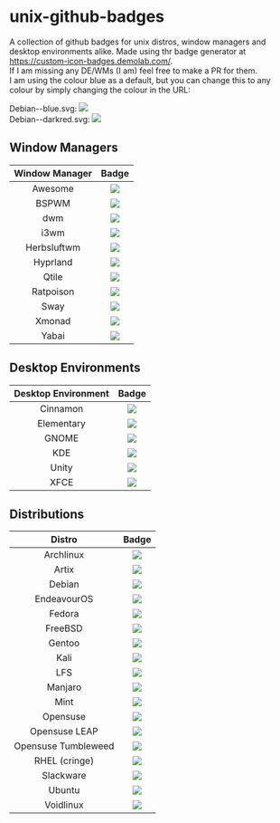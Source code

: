 # unix-github-badges
A collection of github badges for unix distros, window managers and desktop environments alike. Made using thr badge generator at https://custom-icon-badges.demolab.com/. \
If I am missing any DE/WMs (I am) feel free to make a PR for them. \
I am using the colour blue as a default, but you can change this to any colour by simply changing the colour in the URL:

Debian--blue.svg: ![](https://custom-icon-badges.demolab.com/badge/Debian--blue.svg?logo=debian-red)\
Debian--darkred.svg: ![](https://custom-icon-badges.demolab.com/badge/Debian--darkred.svg?logo=debian-red)


## Window Managers
| Window Manager | Badge |
|:--------------:|:-----:|
| Awesome | ![](https://custom-icon-badges.demolab.com/badge/awesome--blue.svg?logo=awesome) |
| BSPWM | ![](https://custom-icon-badges.demolab.com/badge/bspwm--blue.svg?logo=bspwm-whitey) |
| dwm | ![](https://custom-icon-badges.demolab.com/badge/dwm--blue.svg?logo=dwm-black) |
| i3wm | ![](https://custom-icon-badges.demolab.com/badge/i3wm--blue.svg?logo=i3) |
| Herbsluftwm | ![](https://custom-icon-badges.demolab.com/badge/Herbsluftwm--blue.svg?logo=herbsluftwm) |
| Hyprland | ![](https://custom-icon-badges.demolab.com/badge/Hyprland--blue.svg?logo=hyprland) |
| Qtile | ![](https://custom-icon-badges.demolab.com/badge/Qtile--blue.svg?logo=qtile) |
| Ratpoison | ![](https://custom-icon-badges.demolab.com/badge/Ratpoison--blue.svg?logo=ratpoison) |
| Sway | ![](https://custom-icon-badges.demolab.com/badge/Sway--blue.svg?logo=sway) |
| Xmonad | ![](https://custom-icon-badges.demolab.com/badge/xmonad--blue.svg?logo=xmonad) |
| Yabai | ![](https://custom-icon-badges.demolab.com/badge/Yabai--blue.svg?logo=yabai) |

## Desktop Environments
| Desktop Environment | Badge |
|:-------------------:|:-----:|
| Cinnamon | ![](https://custom-icon-badges.demolab.com/badge/Cinnamon--blue.svg?logo=cinnamon) |
| Elementary | ![](https://custom-icon-badges.demolab.com/badge/Elementary--blue.svg?logo=elementary-e) |
| GNOME | ![](https://custom-icon-badges.demolab.com/badge/GNOME--blue.svg?logo=gnome-foot) |
| KDE | ![](https://custom-icon-badges.demolab.com/badge/KDE--blue.svg?logo=kde) |
| Unity | ![](https://custom-icon-badges.demolab.com/badge/Unity--blue.svg?logo=unity-de) |
| XFCE | ![](https://custom-icon-badges.demolab.com/badge/XFCE--blue.svg?logo=xfce) |

## Distributions
| Distro | Badge |
|:-------------------:|:-----:|
| Archlinux | ![](https://custom-icon-badges.demolab.com/badge/Arch--blue.svg?logo=archlinux) |
| Artix | ![](https://custom-icon-badges.demolab.com/badge/Artix--blue.svg?logo=artix) |
| Debian | ![](https://custom-icon-badges.demolab.com/badge/Debian--blue.svg?logo=debian-red) |
| EndeavourOS | ![](https://custom-icon-badges.demolab.com/badge/EndeavourOS--purple.svg?logo=endeavouros) |
| Fedora | ![](https://custom-icon-badges.demolab.com/badge/Fedora--blue.svg?logo=fedora-linux) |
| FreeBSD | ![](https://custom-icon-badges.demolab.com/badge/FreeBSD--blue.svg?logo=freebsd-unix) |
| Gentoo | ![](https://custom-icon-badges.demolab.com/badge/Gentoo--blue.svg?logo=gentoo-linux) |
| Kali | ![](https://custom-icon-badges.demolab.com/badge/Kali--blue.svg?logo=kali) |
| LFS | ![](https://custom-icon-badges.demolab.com/badge/LFS--blue.svg?logo=lfs) |
| Manjaro | ![](https://custom-icon-badges.demolab.com/badge/Manjaro--blue.svg?logo=manjaro) |
| Mint | ![](https://custom-icon-badges.demolab.com/badge/Mint--blue.svg?logo=mint) |
| Opensuse | ![](https://custom-icon-badges.demolab.com/badge/openSUSE--blue.svg?logo=opensuse) |
| Opensuse LEAP | ![](https://custom-icon-badges.demolab.com/badge/Leap--blue.svg?logo=leap) |
| Opensuse Tumbleweed | ![](https://custom-icon-badges.demolab.com/badge/Tumbleweed--blue.svg?logo=tumbleweed) |
| RHEL (cringe) | ![](https://custom-icon-badges.demolab.com/badge/RHEL--blue.svg?logo=redhat-cringe) |
| Slackware | ![](https://custom-icon-badges.demolab.com/badge/Slackware--blue.svg?logo=slackware) |
| Ubuntu | ![](https://custom-icon-badges.demolab.com/badge/Ubuntu--blue.svg?logo=ubuntu-new) |
| Voidlinux | ![](https://custom-icon-badges.demolab.com/badge/Void--blue.svg?logo=void) |

